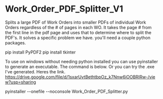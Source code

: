 # Work_Order_PDF_Splitter_V1
Splits a large PDF of Work Orders into smaller PDFs of individual Work Orders regardless of the # of pages in each WO.
It takes the page # from the first line in the pdf page and uses that to determine where to split the PDF's. It solves a specific problem we have.
you'll need a couple python packages.

pip install PyPDF2
pip install tkinter

To use on windows without needing python installed you can use pyinstaller to generate an executable. The command is below.
Or you can try the .exe I've generated. Heres the link.
https://drive.google.com/file/d/1sxarUvtBethtbpOz_k7Nnw6iOOBRIRw-/view?usp=sharing

pyinstaller --onefile --noconsole Work_Order_PDF_Splitter.py
